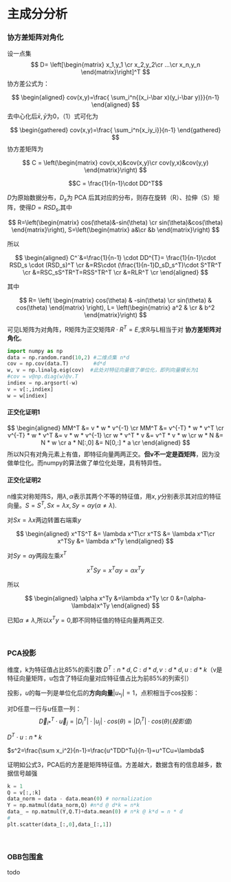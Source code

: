 # 主成分分析


### 协方差矩阵对角化

设一点集
$$
D= \left[\begin{matrix}
    x_1,y_1 \cr
    x_2,y_2\cr
    ...\cr
    x_n,y_n
    \end{matrix}\right]^T
$$
协方差公式为：

$$
\begin{aligned}
	cov(x,y)=\frac{ \sum_i^n{(x_i-\bar x)(y_i-\bar y)}}{n-1}
\end{aligned}
$$
去中心化后$\bar x,\bar y$为0，（1）式可化为

$$
\begin{gathered}
	cov(x,y)=\frac{ \sum_i^n{x_iy_i}}{n-1}
\end{gathered}
$$
协方差矩阵为

$$
C = \left(\begin{matrix}
		cov(x,x)&cov(x,y)\cr
		cov(y,x)&cov(y,y)
	\end{matrix}\right)
$$


$$C = \frac{1}{n-1}\cdot DD^T$$

$D$为原始数据分布，$D_s$为 PCA 后其对应的分布，则存在旋转（R）、拉伸（S）矩阵，使得$D=RSD_s$,其中

$$
R=\left(\begin{matrix} 
		cos(\theta)&-sin(\theta) \cr
		sin(\theta)&cos(\theta)
	\end{matrix}\right),
S=\left(\begin{matrix}
		a&\cr &b
	\end{matrix}\right)
$$

所以

$$
\begin{aligned} 
	 C^`&=\frac{1}{n-1} \cdot DD^{T}= \frac{1}{n-1}\cdot RSD_s \cdot (RSD_s)^T \cr
		&=RS\cdot (\frac{1}{n-1}D_sD_s^T)\cdot S^TR^T \cr
		&=RSC_sS^TR^T=RSS^TR^T \cr
		&=RLR^T \cr
\end{aligned}
$$

其中

$$
R=
\left( \begin{matrix} 
	cos(\theta) & -sin(\theta) \cr
	sin(\theta) & cos(\theta)
\end{matrix} \right),
L=
\left(\begin{matrix} 
	a^2 & \cr 
	& b^2
\end{matrix}\right)
$$

可见L矩阵为对角阵，R矩阵为正交矩阵$R\cdot R^T=E$,求R与L相当于对 **协方差矩阵对角化**。

```python
import numpy as np
data = np.random.rand(10,2) #二维点集 n*d
cov = np.cov(data.T)        #d*d
w, v = np.linalg.eig(cov)  #此处对特征向量做了单位化，即列向量模长为1
#cov = v@np.diag(w)@v.T
indiex = np.argsort(-w)
v = v[:,indiex]
w = w[indiex]
```

#### 正交化证明1

$$
\begin{aligned}
  	MM^T &= v * w * v^{-1} \cr
	MM^T &= v^{-T} * w * v^T \cr
	v^{-T} * w * v^T &= v * w * v^{-1} \cr
	w * v^T * v &= v^T * v * w \cr
	w * N &= N * w \cr
	a * N[:,0] &= N[0,:] * a \cr
\end{aligned}
$$
所以N只有对角元素上有值，即特征向量两两正交。**但v不一定是酉矩阵**，因为没做单位化。而numpy的算法做了单位化处理，具有特异性。

#### 正交化证明2

n维实对称矩阵S，用$\lambda ,\alpha$表示其两个不等的特征值，用$x,y$分别表示其对应的特征向量。$S=S^T,Sx=\lambda x,Sy=\alpha y(\alpha \neq \lambda)$.

对$Sx=\lambda x$两边转置右端乘$y$

$$
\begin{aligned}
	x^TS^T &= \lambda x^T\cr
	 x^TS  &= \lambda x^T\cr
	x^TSy  &= \lambda x^Ty
\end{aligned}
$$

对$Sy=\alpha y$两段左乘$x^T$

$$x^TSy=x^T\alpha y=\alpha x^Ty$$

所以

$$
\begin{aligned}
\alpha x^Ty &=\lambda x^Ty \cr
		  0 &=(\alpha-\lambda)x^Ty
\end{aligned}
$$

已知$\alpha \neq \lambda$,所以$x^Ty=0$,即不同特征值的特征向量两两正交.

<br/>

### PCA投影

维度，k为特征值占比85%的索引数 	$D^T: n * d, C: d * d, v: d * d, u: d * k$（v是特征向量矩阵，u包含了特征向量对应特征值占比为前85%的列索引）

投影，$u$的每一列是单位化后的**方向向量**$|u_{*j}|=1$，点积相当于cos投影：

对D任意一行与u任意一列：
$$
\vec D^T_{i*} \cdot \vec u_{j}=|D^T_{i}|\cdot |u_{j}| \cdot cos(\theta)=|D^T_{i}|\cdot cos(\theta)(投影值)
$$

$D^T \cdot u:n*k$

$s^2=\frac{\sum x_i^2}{n-1}=\frac{u^TDD^Tu}{n-1}=u^TCu=\lambda$

证明如公式3，PCA后的方差是矩阵特征值。方差越大，数据含有的信息越多，数据信号越强

```python
k = 1
Q = v[:,:k]
data_norm = data - data.mean(0) # normalization
Y = np.matmul(data_norm,Q) #n*d @ d*k = n*k
data_ = np.matmul(Y,Q.T)+data.mean(0) # n*k @ k*d = n * d
# 
plt.scatter(data_[:,0],data_[:,1])
```

<br/>

### OBB包围盒

todo 


